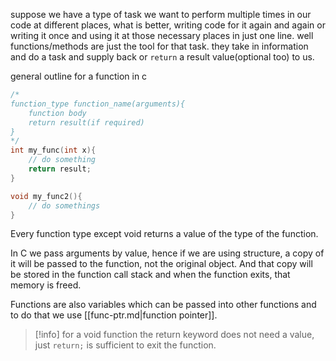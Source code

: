 suppose we have a type of task we want to perform multiple times in our code at different places, what is better, writing code for it again and again or writing it once and using it at those necessary places in just one line.
well functions/methods are just the tool for that task. they take in information and do a task and supply back or `return` a result value(optional too) to us.

general outline for a function in c
```c
/*
function_type function_name(arguments){
	function body
	return result(if required)
}
*/
int my_func(int x){
	// do something
	return result;
}

void my_func2(){
	// do somethings
}

```

Every function type except void returns a value of the type of the function.

In C we pass arguments by value, hence if we are using structure, a copy of it will be passed to the function, not the original object. And that copy will be stored in the function call stack and when the function exits, that memory is freed.

Functions are also variables which can be passed into other functions and to do that we use [[func-ptr.md|function pointer]].

> [!info] for a void function the return keyword does not need a value, just `return;` is sufficient to exit the function.
